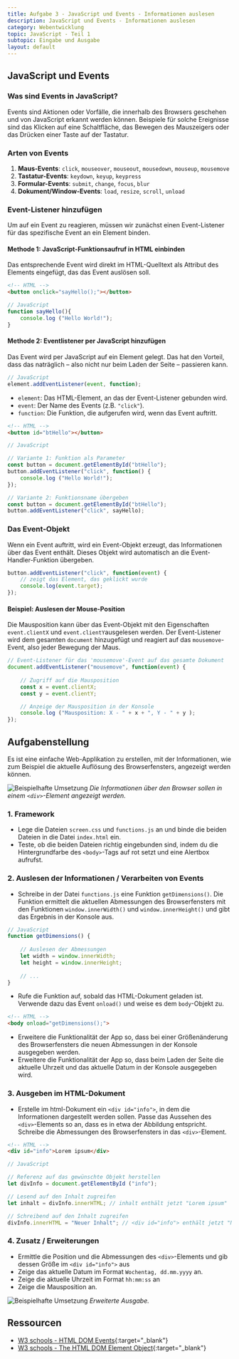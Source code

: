 ```yaml
---
title: Aufgabe 3 - JavaScript und Events - Informationen auslesen
description: JavaScript und Events - Informationen auslesen
category: Webentwicklung
topic: JavaScript - Teil 1
subtopic: Eingabe und Ausgabe
layout: default
---
```


## JavaScript und Events

### Was sind Events in JavaScript?

Events sind Aktionen oder Vorfälle, die innerhalb des Browsers geschehen und von JavaScript erkannt werden können. Beispiele für solche Ereignisse sind das Klicken auf eine Schaltfläche, das Bewegen des Mauszeigers oder das Drücken einer Taste auf der Tastatur.

### Arten von Events
1. **Maus-Events**: `click`, `mouseover`, `mouseout`, `mousedown`, `mouseup`, `mousemove`
2. **Tastatur-Events**: `keydown`, `keyup`, `keypress`
3. **Formular-Events**: `submit`, `change`, `focus`, `blur`
4. **Dokument/Window-Events**: `load`, `resize`, `scroll`, `unload`

### Event-Listener hinzufügen
Um auf ein Event zu reagieren, müssen wir zunächst einen Event-Listener für das spezifische Event an ein Element binden.

#### Methode 1: JavaScript-Funktionsaufruf in HTML einbinden
Das entsprechende Event wird direkt im HTML-Quelltext als Attribut des Elements eingefügt, das das Event auslösen soll.

```html
<!-- HTML -->
<button onclick="sayHello();"></button>
```
```javascript
// JavaScript
function sayHello(){
    console.log ("Hello World!");
}
```

#### Methode 2: Eventlistener per JavaScript hinzufügen

Das Event wird per JavaScript auf ein Element gelegt. Das hat den Vorteil, dass das naträglich – also nicht nur beim Laden der Seite – passieren kann.

```javascript
// JavaScript
element.addEventListener(event, function);
```
- `element`: Das HTML-Element, an das der Event-Listener gebunden wird.
- `event`: Der Name des Events (z.B. `"click"`).
- `function`: Die Funktion, die aufgerufen wird, wenn das Event auftritt.

```html
<!-- HTML -->
<button id="btHello"></button>
```
```javascript
// JavaScript

// Variante 1: Funktion als Parameter
const button = document.getElementById("btHello");
button.addEventListener("click", function() {
    console.log ("Hello World!");
});

// Variante 2: Funktionsname übergeben
const button = document.getElementById("btHello");
button.addEventListener("click", sayHello);
```

### Das Event-Objekt
Wenn ein Event auftritt, wird ein Event-Objekt erzeugt, das Informationen über das Event enthält. Dieses Objekt wird automatisch an die Event-Handler-Funktion übergeben.

```javascript
button.addEventListener("click", function(event) {
    // zeigt das Element, das geklickt wurde
    console.log(event.target); 
});
```

#### Beispiel: Auslesen der Mouse-Position

Die Mausposition kann über das Event-Objekt mit den Eigenschaften `event.clientX` und  `event.clientY`ausgelesen werden. Der Event-Listener wird dem gesamten `document` hinzugefügt und reagiert auf das `mousemove`-Event, also jeder Bewegung der Maus.

```javascript
// Event-Listener für das 'mousemove'-Event auf das gesamte Dokument
document.addEventListener("mousemove", function(event) {
    
    // Zugriff auf die Mausposition
    const x = event.clientX;
    const y = event.clientY;

    // Anzeige der Mausposition in der Konsole
    console.log ("Mausposition: X - " + x + ", Y - " + y );
});
```

## Aufgabenstellung
Es ist eine einfache Web-Applikation zu erstellen, mit der Informationen, wie zum Beispiel die aktuelle Auflösung des Browserfensters, angezeigt werden können.

![Beispielhafte Umsetzung](img/js_browser_info.png)
*Die Informationen über den Browser sollen in einem `<div>`-Element angezeigt werden.*

### 1. Framework

* Lege die Dateien `screen.css` und `functions.js` an und binde die beiden Dateien in die Datei `index.html` ein.
* Teste, ob die beiden Dateien richtig eingebunden sind, indem du die Hintergrundfarbe des `<body>`-Tags auf
rot setzt und eine Alertbox aufrufst.

### 2. Auslesen der Informationen / Verarbeiten von Events

* Schreibe in der Datei `functions.js` eine Funktion `getDimensions()`. Die Funktion ermittelt die aktuellen Abmessungen des Browserfensters mit den Funktionen `window.innerWidth()` und `window.innerHeight()` und gibt das Ergebnis in der Konsole aus.

```javascript
// JavaScript
function getDimensions() {
    
    // Auslesen der Abmessungen
    let width = window.innerWidth;
    let height = window.innerHeight;
    
    // ...
}
```
* Rufe die Funktion auf, sobald das HTML-Dokument geladen ist. Verwende dazu das Event `onload()` und weise es dem `body`-Objekt zu.

```html
<!-- HTML -->
<body onload="getDimensions();">
```

* Erweitere die Funktionalität der App so, dass bei einer Größenänderung des Browserfensters die neuen Abmessungen in der Konsole ausgegeben werden.
* Erweitere die Funktionalität der App so, dass beim Laden der Seite die aktuelle Uhrzeit und das aktuelle Datum in der Konsole ausgegeben wird.

### 3. Ausgeben im HTML-Dokument
* Erstelle im html-Dokument ein `<div id="info">`, in dem die Informationen dargestellt werden sollen. Passe das Aussehen des `<div>`-Elements so an, dass es in etwa der Abbildung entspricht. Schreibe die Abmessungen des Browserfensters in das `<div>`-Element.

```html
<!-- HTML -->
<div id="info">Lorem ipsum</div>
```

```javascript
// JavaScript

// Referenz auf das gewünschte Objekt herstellen
let divInfo = document.getElementById ("info");

// Lesend auf den Inhalt zugreifen
let inhalt = divInfo.innerHTML; // inhalt enthält jetzt "Lorem ipsum"

// Schreibend auf den Inhalt zugreifen
divInfo.innerHTML = "Neuer Inhalt"; // <div id="info"> enthält jetzt "Neuer Inhalt"
```

### 4. Zusatz / Erweiterungen
* Ermittle die Position und die Abmessungen des `<div>`-Elements und gib dessen Größe im `<div id="info">` aus
* Zeige das aktuelle Datum im Format `Wochentag, dd.mm.yyyy` an.
* Zeige die aktuelle Uhrzeit im Format `hh:mm:ss` an
* Zeige die Mausposition an.

![Beispielhafte Umsetzung](img/js_infowindow.png)
*Erweiterte Ausgabe.*

## Ressourcen

* [W3 schools - HTML DOM Events](https://www.w3schools.com/jsref/dom_obj_event.asp){:target="_blank"}
* [W3 schools - The HTML DOM Element Object](https://www.w3schools.com/jsref/dom_obj_all.asp){:target="_blank"}
